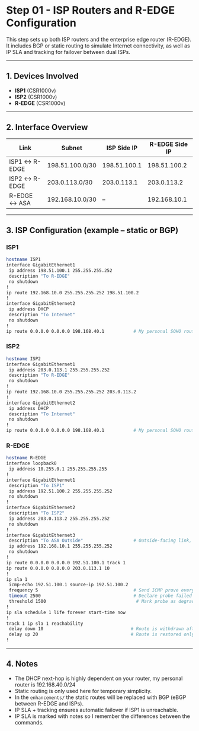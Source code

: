 # Step 01 - ISP Routers and R-EDGE Configuration

This step sets up both ISP routers and the enterprise edge router (R-EDGE). It includes BGP or static routing to simulate Internet connectivity, as well as IP SLA and tracking for failover between dual ISPs.

---

## 1. Devices Involved

- **ISP1** (CSR1000v)
- **ISP2** (CSR1000v)
- **R-EDGE** (CSR1000v)

---

## 2. Interface Overview

| Link                | Subnet           | ISP Side IP      | R-EDGE Side IP   |
|---------------------|------------------|------------------|------------------|
| ISP1 ↔ R-EDGE       | 198.51.100.0/30  | 198.51.100.1     | 198.51.100.2     |
| ISP2 ↔ R-EDGE       | 203.0.113.0/30   | 203.0.113.1      | 203.0.113.2      |
| R-EDGE ↔ ASA        | 192.168.10.0/30  | –                | 192.168.10.1     |

---

## 3. ISP Configuration (example – static or BGP)

### ISP1
```bash
hostname ISP1
interface GigabitEthernet1
 ip address 198.51.100.1 255.255.255.252
 description "To R-EDGE"
 no shutdown
!
ip route 192.168.10.0 255.255.255.252 198.51.100.2
!
interface GigabitEthernet2
 ip address DHCP
 description "To Internet"
 no shutdown
!
ip route 0.0.0.0 0.0.0.0 198.168.40.1           # My personal SOHO router Gateway
```

### ISP2

```bash
hostname ISP2
interface GigabitEthernet1
 ip address 203.0.113.1 255.255.255.252
 description "To R-EDGE"
 no shutdown
!
ip route 192.168.10.0 255.255.255.252 203.0.113.2
!
interface GigabitEthernet2
 ip address DHCP
 description "To Internet"
 no shutdown
!
ip route 0.0.0.0 0.0.0.0 198.168.40.1           # My personal SOHO router Gateway
```

### R-EDGE

```bash
hostname R-EDGE
interface loopback0
 ip address 10.255.0.1 255.255.255.255
!
interface GigabitEthernet1
 description "To ISP1"
 ip address 192.51.100.2 255.255.255.252
 no shutdown
!
interface GigabitEthernet2
 description "To ISP2"
 ip address 203.0.113.2 255.255.255.252
 no shutdown
!
interface GigabitEthernet3
 description "To ASA Outside"                   # Outside-facing link, not part of internal network.
 ip address 192.168.10.1 255.255.255.252
 no shutdown
!
ip route 0.0.0.0 0.0.0.0 192.51.100.1 track 1
ip route 0.0.0.0 0.0.0.0 203.0.113.1 10
!
ip sla 1
 icmp-echo 192.51.100.1 source-ip 192.51.100.2
 frequency 5                                    # Send ICMP prove every 5 seconds
 timeout 2500                                   # Declare probe failed if no reply within 2500ms
 threshold 1500                                  # Mark probe as degraded if reply exceeds 1500ms
!
ip sla schedule 1 life forever start-time now
!
track 1 ip sla 1 reachability
 delay down 10                                 # Route is withdrawn after 10 consecutive seconds of failure
 delay up 20                                   # Route is restored only after 30 consecutive seconds of success
!
```

---

## 4. Notes
- The DHCP next-hop is highly dependent on your router, my personal router is 192.168.40.0/24
- Static routing is only used here for temporary simplicity. 
- In the `enhancements/` the static routes will be replaced with BGP (eBGP between R-EDGE and ISPs).
- IP SLA + tracking ensures automatic failover if ISP1 is unreachable.
- IP SLA is marked with notes so I remember the differences between the commands.